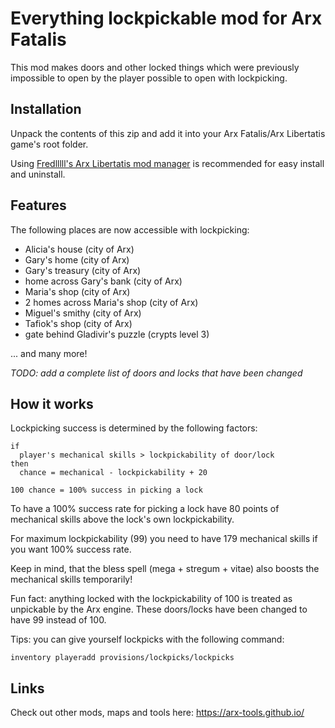 # Everything lockpickable mod for Arx Fatalis

This mod makes doors and other locked things which were previously impossible to open by the player
possible to open with lockpicking.

## Installation

Unpack the contents of this zip and add it into your Arx Fatalis/Arx Libertatis game's root folder.

Using [Fredlllll's Arx Libertatis mod manager](https://github.com/fredlllll/ArxLibertatisModManager) is recommended for easy install and uninstall.

## Features

The following places are now accessible with lockpicking:

- Alicia's house (city of Arx)
- Gary's home (city of Arx)
- Gary's treasury (city of Arx)
- home across Gary's bank (city of Arx)
- Maria's shop (city of Arx)
- 2 homes across Maria's shop (city of Arx)
- Miguel's smithy (city of Arx)
- Tafiok's shop (city of Arx)
- gate behind Gladivir's puzzle (crypts level 3)

... and many more!

_TODO: add a complete list of doors and locks that have been changed_

## How it works

Lockpicking success is determined by the following factors:

```
if
  player's mechanical skills > lockpickability of door/lock
then
  chance = mechanical - lockpickability + 20

100 chance = 100% success in picking a lock
```

To have a 100% success rate for picking a lock
have 80 points of mechanical skills above the
lock's own lockpickability.

For maximum lockpickability (99) you need to have
179 mechanical skills if you want 100% success rate.

Keep in mind, that the bless spell (mega + stregum + vitae)
also boosts the mechanical skills temporarily!

Fun fact: anything locked with the lockpickability of 100 is treated
as unpickable by the Arx engine. These doors/locks have been changed
to have 99 instead of 100.

Tips: you can give yourself lockpicks with the following command:

`inventory playeradd provisions/lockpicks/lockpicks`

## Links

Check out other mods, maps and tools here: https://arx-tools.github.io/
